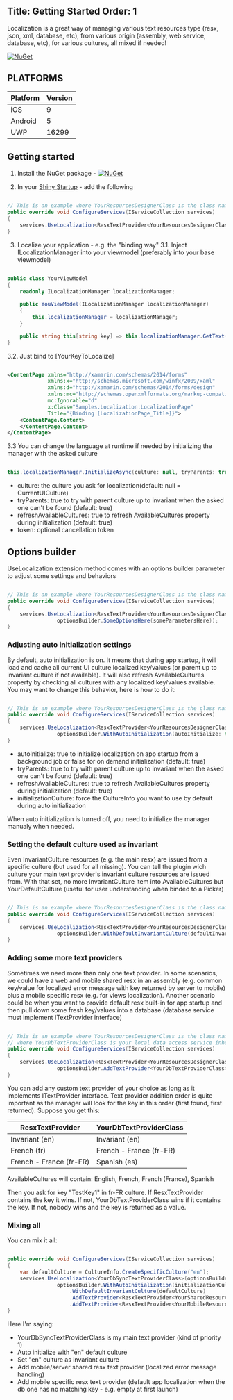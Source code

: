 Title: Getting Started
Order: 1
---

Localization is a great way of managing various text resources type (resx, json, xml, database, etc), from various origin (assembly, web service, database, etc), for various cultures, all mixed if needed!

[![NuGet](https://img.shields.io/nuget/v/Shiny.Localization.svg?maxAge=2592000)](https://www.nuget.org/packages/Shiny.Localization/)

## PLATFORMS

|Platform|Version|
|--------|-------|
|iOS|9|
|Android|5|
|UWP|16299|

## Getting started
1. Install the NuGet package - [![NuGet](https://img.shields.io/nuget/v/Shiny.Localization.svg?maxAge=2592000)](https://www.nuget.org/packages/Shiny.Localization/)

2. In your [Shiny Startup](./startup) - add the following
```csharp

// This is an example where YourResourcesDesignerClass is the class name of the resx .Designer.cs auto generated file
public override void ConfigureServices(IServiceCollection services)
{
    services.UseLocalization<ResxTextProvider<YourResourcesDesignerClass>>();
}
```

3. Localize your application - e.g. the "binding way" 
3.1. Inject ILocalizationManager into your viewmodel (preferably into your base viewmodel)
```csharp

public class YourViewModel
{
    readonly ILocalizationManager localizationManager;
	
    public YouViewModel(ILocalizationManager localizationManager)
    {
		this.localizationManager = localizationManager;
    }

	public string this[string key] => this.localizationManager.GetText(key);
}
```

3.2. Just bind to [YourKeyToLocalize]
```xml

<ContentPage xmlns="http://xamarin.com/schemas/2014/forms" 
             xmlns:x="http://schemas.microsoft.com/winfx/2009/xaml"
             xmlns:d="http://xamarin.com/schemas/2014/forms/design"
             xmlns:mc="http://schemas.openxmlformats.org/markup-compatibility/2006"
             mc:Ignorable="d"
             x:Class="Samples.Localization.LocalizationPage"
             Title="{Binding [LocalizationPage_Title]}">
	<ContentPage.Content>
    </ContentPage.Content>
</ContentPage>
```

3.3 You can change the language at runtime if needed by initializing the manager with the asked culture
```csharp

this.localizationManager.InitializeAsync(culture: null, tryParents: true, refreshAvailableCultures: false, token: default)
```

- culture: the culture you ask for localization(default: null = CurrentUICulture)
- tryParents: true to try with parent culture up to invariant when the asked one can't be found (default: true)
- refreshAvailableCultures: true to refresh AvailableCultures property during initialization (default: true)
- token: optional cancellation token

## Options builder
UseLocalization extension method comes with an options builder parameter to adjust some settings and behaviors
```csharp

// This is an example where YourResourcesDesignerClass is the class name of the resx .Designer.cs auto generated file
public override void ConfigureServices(IServiceCollection services)
{
    services.UseLocalization<ResxTextProvider<YourResourcesDesignerClass>>(optionsBuilder =>
                optionsBuilder.SomeOptionsHere(someParametersHere));
}
```

### Adjusting auto initialization settings
By default, auto initialization is on. 
It means that during app startup, it will load and cache all current UI culture localized key/values (or parent up to invariant culture if not available).
It will also refresh AvailableCultures property by checking all cultures with any localized key/values available.
You may want to change this behavior, here is how to do it:
```csharp

// This is an example where YourResourcesDesignerClass is the class name of the resx .Designer.cs auto generated file
public override void ConfigureServices(IServiceCollection services)
{
    services.UseLocalization<ResxTextProvider<YourResourcesDesignerClass>>(optionsBuilder =>
                optionsBuilder.WithAutoInitialization(autoInitialize: true, tryParents: true, refreshAvailableCultures: true, initializationCulture: null));
}
```
- autoInitialize: true to initialize localization on app startup from a background job or false for on demand initialization (default: true)
- tryParents: true to try with parent culture up to invariant when the asked one can't be found (default: true)
- refreshAvailableCultures: true to refresh AvailableCultures property during initialization (default: true)
- initializationCulture: force the CultureInfo you want to use by default during auto initialization

When auto initialization is turned off, you need to initialize the manager manualy when needed.

### Setting the default culture used as invariant
Even InvariantCulture resources (e.g. the main resx) are issued from a specific culture (but used for all missing).
You can tell the plugin wich culture your main text provider's invariant culture resources are issued from.
With that set, no more InvariantCulture item into AvailableCultures but YourDefaultCulture (useful for user understanding when binded to a Picker)
```csharp

// This is an example where YourResourcesDesignerClass is the class name of the resx .Designer.cs auto generated file
public override void ConfigureServices(IServiceCollection services)
{
    services.UseLocalization<ResxTextProvider<YourResourcesDesignerClass>>(optionsBuilder =>
                optionsBuilder.WithDefaultInvariantCulture(defaultInvariantCulture: YourCultureInfo));
}
```

### Adding some more text providers
Sometimes we need more than only one text provider.
In some scenarios, we could have a web and mobile shared resx in an assembly (e.g. common key/value for localized error message with key returned by server to mobile) plus a mobile specific resx (e.g. for views localization).
Another scenario could be when you want to provide default resx built-in for app startup and then pull down some fresh key/values into a database (database service must implement ITextProvider interface)
```csharp

// This is an example where YourResourcesDesignerClass is the class name of the resx .Designer.cs auto generated file and
// where YourDbTextProviderClass is your local data access service inheriting form ITextProvider interface
public override void ConfigureServices(IServiceCollection services)
{
    services.UseLocalization<ResxTextProvider<YourResourcesDesignerClass>>(optionsBuilder =>
                optionsBuilder.AddTextProvider<YourDbTextProviderClass>(invariantCulture: null));
}
```
You can add any custom text provider of your choice as long as it implements ITextProvider interface.
Text provider addition order is quite important as the manager will look for the key in this order (first found, first returned).
Suppose you get this:

|ResxTextProvider<YourResourcesDesignerClass>|YourDbTextProviderClass|
|--------|-------|
|Invariant (en)|Invariant (en)|
|French (fr)|French - France (fr-FR)|
|French - France (fr-FR)|Spanish (es)|

AvailableCultures will contain: English, French, French (France), Spanish

Then you ask for key "TestKey1" in fr-FR culture.
If ResxTextProvider<YourResourcesDesignerClass> contains the key it wins.
If not, YourDbTextProviderClass wins if it contains the key.
If not, nobody wins and the key is returned as a value.

### Mixing all
You can mix it all:
```csharp

public override void ConfigureServices(IServiceCollection services)
{
	var defaultCulture = CultureInfo.CreateSpecificCulture("en");
    services.UseLocalization<YourDbSyncTextProviderClass>(optionsBuilder =>
                optionsBuilder.WithAutoInitialization(initializationCulture: defaultCulture)
					.WithDefaultInvariantCulture(defaultCulture)
					.AddTextProvider<ResxTextProvider<YourSharedResourcesDesignerClass>>()
					.AddTextProvider<ResxTextProvider<YourMobileResourcesDesignerClass>>());
}
```

Here I'm saying:
- YourDbSyncTextProviderClass is my main text provider (kind of priority 1)
- Auto initialize with "en" default culture
- Set "en" culture as invariant culture
- Add mobile/server shared resx text provider (localized error message handling)
- Add mobile specific resx text provider (default app localization when the db one has no matching key - e.g. empty at first launch)